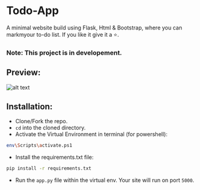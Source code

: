 # Todo-App

A minimal website build using Flask, Html & Bootstrap, where you can markmyour to-do list. If you like it give it a ⭐.

### Note: This project is in developement.

## Preview:

![alt text](https://github.com/[MRINMOY662]/[Todo_App]/assets/blob/[main]/assets/preview.png?raw=true)

## Installation:

- Clone/Fork the repo.
- `cd` into the cloned directory.
- Activate the Virtual Environment in terminal (for powershell):

```bash
env\Scripts\activate.ps1
```

- Install the requirements.txt file:

```bash
pip install -r requirements.txt
```

- Run the `app.py` file within the virtual env.
  Your site will run on port `5000`.
